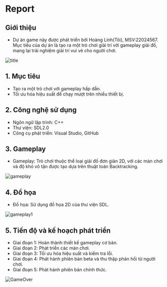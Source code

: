 # Report
## Giới thiệu
- Dự án game này được phát triển bởi Hoàng Linh(Tôi), MSV:22024567. Mục tiêu của dự án là tạo ra một trò chơi giải trí với gameplay giải đố, mang lại trải nghiệm giải trí vui vẻ cho người chơi.

![title](https://github.com/user-attachments/assets/b904701c-75b3-4ee4-9d4a-d1ba936b0bf6)
## 1. Mục tiêu
- Tạo ra một trò chơi với gameplay hấp dẫn.
- Tối ưu hóa hiệu suất để chạy mượt trên nhiều thiết bị.

## 2. Công nghệ sử dụng
- Ngôn ngữ lập trình: C++
- Thư viện: SDL2.0
- Công cụ phát triển: Visual Studio, GitHub

## 3. Gameplay
- Gameplay: Trò chơi thuộc thể loại giải đố đơn giản 2D, với các màn chơi và độ khó vô tận được tạo dựa trên thuật toán Backtracking.
  
![gameplay](https://github.com/user-attachments/assets/07b87048-cba9-4b2b-ac7e-39878a5f8086)

## 4. Đồ họa
- Đồ họa: Sử dụng đồ họa 2D của thư viện SDL.
  
![gameplay1](https://github.com/user-attachments/assets/f22bbe26-4191-49bc-b403-6e51f4c7ac5a)


## 5. Tiến độ và kế hoạch phát triển
- Giai đoạn 1: Hoàn thành thiết kế gameplay cơ bản.
- Giai đoạn 2: Phát triển các màn chơi.
- Giai đoạn 3: Tối ưu hóa hiệu suất và kiểm tra lỗi.
- Giai đoạn 4: Phát hành phiên bản beta và thu thập phản hồi từ người chơi.
- Giai đoạn 5: Phát hành phiên bản chính thức.

![GameOver](https://github.com/user-attachments/assets/11c822d3-f444-4ca3-b02d-28f02145ff4d)
